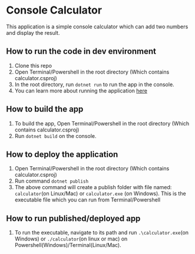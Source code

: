 # Console Calculator

This application is a simple console calculator which can add two numbers and display the result.

## How to run the code in dev environment

1. Clone this repo
2. Open Terminal/Powershell in the root directory (Which contains calculator.csproj)
3. In the root directory, run `dotnet run` to run the app in the console.
4. You can learn more about running the application [here](https://github.com/Manopsita/calculator/wiki/How-to-run-the-calculator)

## How to build the app

1. To build the app, Open Terminal/Powershell in the root directory (Which contains calculator.csproj)
2. Run `dotnet build` on the console.

## How to deploy the application

1. Open Terminal/Powershell in the root directory (Which contains calculator.csproj)
2. Run command `dotnet publish`
3. The above command will create a publish folder with file named: `calculator`(on Linux/Mac) or `calculator.exe` (on Windows). This is the executable file which you can run from Terminal/Powershell

## How to run published/deployed app

1. To run the executable, navigate to its path and run `.\calculator.exe`(on Windows) or `./calculator`(on linux or mac) on Powershell(Windows)/Terminal(Linux/Mac).

